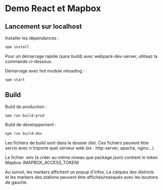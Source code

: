 # Demo React et Mapbox

## Lancement sur localhost

Installer les dépendances :

```sh
npm install
```

Pour un démarrage rapide (sans build) avec webpack-dev-server, utilisez la commande ci-dessous.

Démarrage avec hot module reloading :

```sh
npm start
```

## Build

Build de production :

```sh
npm run build:prod
```

Build de développement :

```sh
npm run build:dev
```

Les fichiers de build sont dans le dossier dist.
Ces fichiers peuvent être servis avec n'importe quel serveur web (ex : http-server, apache, nginx...)

Le fichier .env (à créer au même niveau que package.json) contient le token Mapbox (MAPBOX_ACCESS_TOKEN)

Au survol, les markers affichent un popup d'infos.
Le calques des districts et les markers des stations peuvent être affichés/masqués avec les boutons de gauche.
